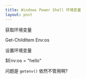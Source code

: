 ```yaml
---
title: Windows Power Shell 环境变量
layout: post
---
```

获取环境变量

Get-ChildItem Env:os

设置环境变量

$Env:os = "hello"

问题是 `getenv()` 依然不管用啊?